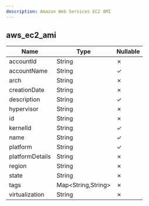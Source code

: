 ```yaml
---
description: Amazon Web Services EC2 AMI
---
```

aws_ec2_ami
-----------

| **Name**        | **Type**           | **Nullable** |
| --------------- | ------------------ | ------------ |
| accountId       | String             | &cross;      |
| accountName     | String             | &check;      |
| arch            | String             | &cross;      |
| creationDate    | String             | &cross;      |
| description     | String             | &check;      |
| hypervisor      | String             | &cross;      |
| id              | String             | &cross;      |
| kernelId        | String             | &check;      |
| name            | String             | &check;      |
| platform        | String             | &check;      |
| platformDetails | String             | &cross;      |
| region          | String             | &cross;      |
| state           | String             | &cross;      |
| tags            | Map<String,String> | &cross;      |
| virtualization  | String             | &cross;      |
